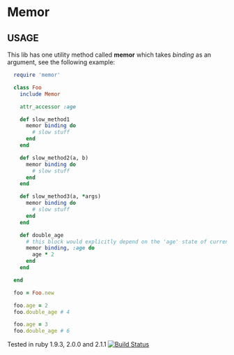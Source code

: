 # Memor

## USAGE
This lib has one utility method called **memor** which takes *binding* as an
 argument, see the following example:

``` ruby
  require 'memor'

  class Foo
    include Memor

    attr_accessor :age

    def slow_method1
      memor binding do
        # slow stuff
      end
    end

    def slow_method2(a, b)
      memor binding do
        # slow stuff
      end
    end

    def slow_method3(a, *args)
      memor binding do
        # slow stuff
      end
    end

    def double_age
      # this block would explicitly depend on the 'age' state of current instance
      memor binding, :age do
        age * 2
      end
    end

  end

  foo = Foo.new

  foo.age = 2
  foo.double_age # 4

  foo.age = 3
  foo.double_age # 6
```

Tested in ruby 1.9.3, 2.0.0 and 2.1.1
[![Build Status](https://secure.travis-ci.org/Aaron2Ti/memor.png)](http://travis-ci.org/Aaron2Ti/memor)

